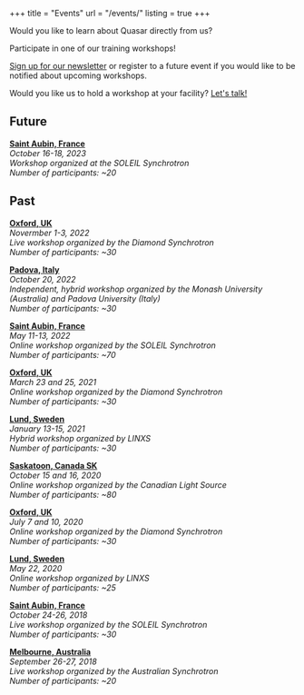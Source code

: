 +++
title = "Events"
url = "/events/"
listing = true
+++

Would you like to learn about Quasar directly from us? 

Participate in one of our training workshops!

[Sign up for our newsletter](/contact/#newsletter) or register to a future event if you would like to be notified about upcoming workshops.

Would you like us to hold a workshop at your facility? [Let's talk!](/contact/#formspree) 

## Future

__[Saint Aubin, France](https://indico.synchrotron-soleil.fr/event/61/)__  
_October 16-18, 2023  
Workshop organized at the SOLEIL Synchrotron  
Number of participants: ~20_

## Past

__[Oxford, UK](https://www.diamond.ac.uk/Home/Events/2022/Infrared-microspectroscopy-analysis-training---QUASAR-software0.html)__  
_Novermber 1-3, 2022  
Live workshop organized by the Diamond Synchrotron  
Number of participants: ~30_

__[Padova, Italy](https://www.dpss.unipd.it/nirs-practical-applications)__  
_October 20, 2022  
Independent, hybrid workshop organized by the Monash University (Australia) and Padova University (Italy)  
Number of participants: ~30_

__[Saint Aubin, France](https://www.synchrotron-soleil.fr/en/events/stat-ir-6)__  
_May 11-13, 2022  
Online workshop organized by the SOLEIL Synchrotron  
Number of participants: ~70_

__[Oxford, UK](https://www.diamond.ac.uk/Home/Events/2021/Advanced-Infrared-microspectroscopy-analysis-training---QUASAR-software.html)__  
_March 23 and 25, 2021  
Online workshop organized by the Diamond Synchrotron  
Number of participants: ~30_

__[Lund, Sweden](https://indico.linxs.lu.se/event/165/)__  
_January 13-15, 2021  
Hybrid workshop organized by LINXS  
Number of participants: ~30_

__[Saskatoon, Canada SK](https://midir.lightsource.ca/quasar-workshop-2020/)__  
_October 15 and 16, 2020  
Online workshop organized by the Canadian Light Source  
Number of participants: ~80_

__[Oxford, UK](https://twitter.com/DiamondLightSou/status/1281636643137560576)__  
_July 7 and 10, 2020  
Online workshop organized by the Diamond Synchrotron  
Number of participants: ~30_

__[Lund, Sweden](https://www.linxs.se/events/2020/5/22/linxs-event-online-lecture-user-friendly-analysis-of-spectroscopy-data-with-quasar-multivariate-statistics-and-machine-learning)__  
_May 22, 2020  
Online workshop organized by LINXS  
Number of participants: ~25_

__[Saint Aubin, France](https://www.synchrotron-soleil.fr/en/events/school-statir-2018)__  
_October 24-26, 2018  
Live workshop organized by the SOLEIL Synchrotron  
Number of participants: ~30_

__[Melbourne, Australia](https://events01.synchrotron.org.au/event/91/timetable/?view=standard_inline_minutes)__  
_September 26-27, 2018  
Live workshop organized by the Australian Synchrotron  
Number of participants: ~20_

